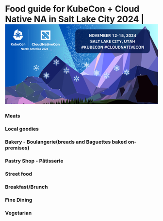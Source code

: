 # Food guide for KubeCon + Cloud Native NA in Salt Lake City 2024 | ![Logo](./images/NA2024/logo.png)

### Meats

### Local goodies

### Bakery - Boulangerie(breads and Baguettes baked on-premises)

### Pastry Shop - Pâtisserie 

### Street food

### Breakfast/Brunch

### Fine Dining

### Vegetarian